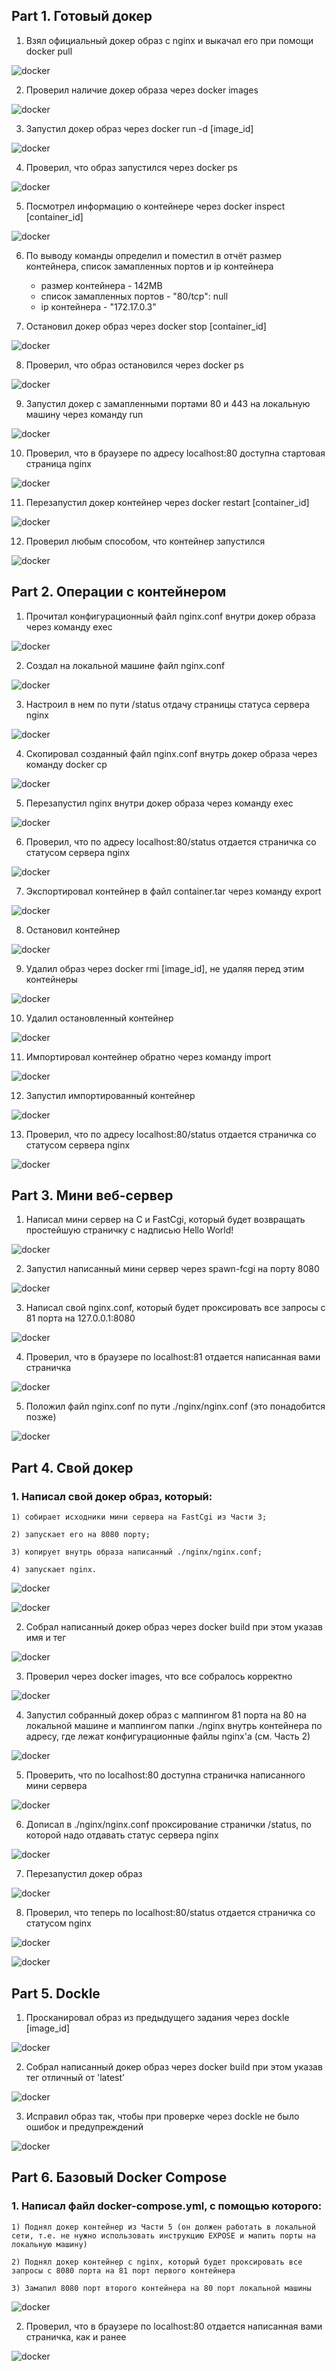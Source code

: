 ## Part 1. Готовый докер

1. Взял официальный докер образ с nginx и выкачал его при помощи docker pull

![docker](image/part1_1.png)

2. Проверил наличие докер образа через docker images

![docker](image/part1_2.png)

3. Запустил докер образ через docker run -d [image_id]

![docker](image/part1_3.png)

4. Проверил, что образ запустился через docker ps

![docker](image/part1_4.png)

5. Посмотрел информацию о контейнере через docker inspect [container_id]

![docker](image/part1_5.png)

6. По выводу команды определил и поместил в отчёт размер контейнера, список замапленных портов и ip контейнера

    * размер контейнера - 142MB
    * список замапленных портов - "80/tcp": null
    * ip контейнера - "172.17.0.3"

7. Остановил докер образ через docker stop [container_id]

![docker](image/part1_7.png)

8. Проверил, что образ остановился через docker ps

![docker](image/part1_8.png)

9. Запустил докер с замапленными портами 80 и 443 на локальную машину через команду run

![docker](image/part1_9.png)

10. Проверил, что в браузере по адресу localhost:80 доступна стартовая страница nginx

![docker](image/part1_10.png)

11. Перезапустил докер контейнер через docker restart [container_id]

![docker](image/part1_11.png)

12. Проверил любым способом, что контейнер запустился

![docker](image/part1_12.png)

## Part 2. Операции с контейнером

1. Прочитал конфигурационный файл nginx.conf внутри докер образа через команду exec

![docker](image/part2_1.png)

2. Создал на локальной машине файл nginx.conf

![docker](image/part2_2.png)

3. Настроил в нем по пути /status отдачу страницы статуса сервера nginx

![docker](image/part2_3.png)

4. Скопировал созданный файл nginx.conf внутрь докер образа через команду docker cp

![docker](image/part2_4.png)

5. Перезапустил nginx внутри докер образа через команду exec

![docker](image/part2_5.png)

6. Проверил, что по адресу localhost:80/status отдается страничка со статусом сервера nginx

![docker](image/part2_6.png)

7. Экспортировал контейнер в файл container.tar через команду export

![docker](image/part2_7.png)

8. Остановил контейнер

![docker](image/part2_8.png)

9. Удалил образ через docker rmi [image_id], не удаляя перед этим контейнеры

![docker](image/part2_9.png)

10. Удалил остановленный контейнер

![docker](image/part2_10.png)

11. Импортировал контейнер обратно через команду import

![docker](image/part2_11.png)

12. Запустил импортированный контейнер

![docker](image/part2_12.png)

13. Проверил, что по адресу localhost:80/status отдается страничка со статусом сервера nginx

![docker](image/part2_13.png)

## Part 3. Мини веб-сервер

1. Написал мини сервер на C и FastCgi, который будет возвращать простейшую страничку с надписью Hello World!

![docker](image/part3_1.png)

2. Запустил написанный мини сервер через spawn-fcgi на порту 8080

![docker](image/part3_2.png)

3. Написал свой nginx.conf, который будет проксировать все запросы с 81 порта на 127.0.0.1:8080

![docker](image/part3_3.png)

4. Проверил, что в браузере по localhost:81 отдается написанная вами страничка

![docker](image/part3_4.png)

5. Положил файл nginx.conf по пути ./nginx/nginx.conf (это понадобится позже)

![docker](image/part3_5.png)

## Part 4. Свой докер

### 1. Написал свой докер образ, который:

    1) собирает исходники мини сервера на FastCgi из Части 3;

    2) запускает его на 8080 порту;

    3) копирует внутрь образа написанный ./nginx/nginx.conf;

    4) запускает nginx.

![docker](image/part4_1.png)

![docker](image/part4_10.png)

2. Собрал написанный докер образ через docker build при этом указав имя и тег

![docker](image/part4_2.png)

3. Проверил через docker images, что все собралось корректно

![docker](image/part4_3.png)

4. Запустил собранный докер образ с маппингом 81 порта на 80 на локальной машине и маппингом папки ./nginx внутрь контейнера по адресу, где лежат конфигурационные файлы nginx'а (см. Часть 2)

![docker](image/part4_4.png)

5. Проверить, что по localhost:80 доступна страничка написанного мини сервера

![docker](image/part4_5.png)

6. Дописал в ./nginx/nginx.conf проксирование странички /status, по которой надо отдавать статус сервера nginx

![docker](image/part4_6.png)

7. Перезапустил докер образ

![docker](image/part4_7.png)

8. Проверил, что теперь по localhost:80/status отдается страничка со статусом nginx

![docker](image/part4_8.png)

![docker](image/part4_9.png)

## Part 5. Dockle

1. Просканировал образ из предыдущего задания через dockle [image_id]

![docker](image/part5_1.png)

2. Собрал написанный докер образ через docker build при этом указав тег отличный от 'latest'

![docker](image/part5_10.png)

3. Исправил образ так, чтобы при проверке через dockle не было ошибок и предупреждений

![docker](image/part5_2.png)

## Part 6. Базовый Docker Compose

### 1. Написал файл docker-compose.yml, с помощью которого:

    1) Поднял докер контейнер из Части 5 (он должен работать в локальной сети, т.е. не нужно использовать инструкцию EXPOSE и мапить порты на локальную машину)

    2) Поднял докер контейнер с nginx, который будет проксировать все запросы с 8080 порта на 81 порт первого контейнера

    3) Замапил 8080 порт второго контейнера на 80 порт локальной машины

![docker](image/part6_1.png)

2. Проверил, что в браузере по localhost:80 отдается написанная вами страничка, как и ранее

![docker](image/part6_2.png)